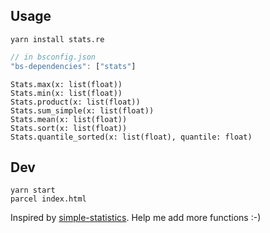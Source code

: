 ## Usage

```
yarn install stats.re
```

```javascript
// in bsconfig.json
"bs-dependencies": ["stats"]
```

```reason
Stats.max(x: list(float))
Stats.min(x: list(float))
Stats.product(x: list(float))
Stats.sum_simple(x: list(float))
Stats.mean(x: list(float))
Stats.sort(x: list(float))
Stats.quantile_sorted(x: list(float), quantile: float)
```

## Dev

```
yarn start
parcel index.html
```

Inspired by [simple-statistics](https://github.com/simple-statistics/simple-statistics).
Help me add more functions :-)
